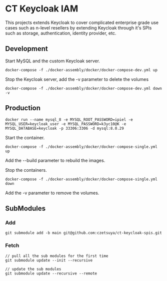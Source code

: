 # CT Keycloak IAM

This projects extends Keycloak to cover complicated enterprise grade use cases such as n-level resellers by 
extending Keycloak through it's SPIs such as storage, authentication, identity provider, etc.

## Development

Start MySQL and the custom Keycloak server.

```
docker-compose -f ./docker-assembly/docker/docker-compose-dev.yml up
```

Stop the Keycloak server, add the -v parameter to delete the volumes

```
docker-compose -f ./docker-assembly/docker/docker-compose-dev.yml down -v
```

## Production

```
docker run --name mysql_8 -e MYSQL_ROOT_PASSWORD=ipiel -e MYSQL_USER=keycloak_user -e MYSQL_PASSWORD=k3yc10@K -e MYSQL_DATABASE=keycloak -p 33306:3306 -d mysql:8.0.29
```

Start the container.

```
docker-compose -f ./docker-assembly/docker/docker-compose-single.yml up
```

Add the --build parameter to rebuild the images.


Stop the containers.

```
docker-compose -f ./docker-assembly/docker/docker-compose-single.yml down
```

Add the -v parameter to remove the volumes.

## SubModules

### Add

```shell
git submodule add -b main git@github.com:czetsuya/ct-keycloak-spis.git
```

### Fetch

```shell
// pull all the sub modules for the first time
git submodule update --init --recursive

// update the sub modules
git submodule update --recursive --remote
```